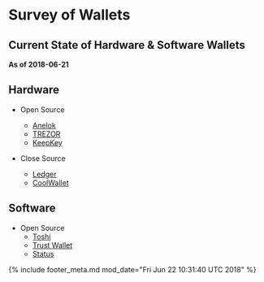 # Survey of Wallets
## Current State of Hardware & Software Wallets

__As of 2018-06-21__

## Hardware

- Open Source
	- [Anelok](https://anelok.com)
	- [TREZOR](https://trezor.io)
	- [KeepKey](https://www.keepkey.com)

- Close Source
	- [Ledger](https://www.ledgerwallet.com)
	- [CoolWallet](https://coolwallet.io)

## Software

- Open Source
	- [Toshi](https://www.toshi.org)
	- [Trust Wallet](https://trustwalletapp.com)
	- [Status](https://status.im)

[//]: <> (@rejon I don't know better way show page modified, so in vim:)
[//]: <> (:r! date -u)
{% include footer_meta.md mod_date="Fri Jun 22 10:31:40 UTC 2018" %}
